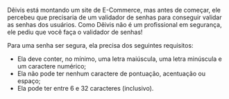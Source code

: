 Dêivis está montando um site de E-Commerce, mas antes de começar, ele percebeu que precisaria de um validador de senhas para conseguir validar as senhas dos usuários. Como Dêivis não é um profissional em segurança, ele pediu que você faça o validador de senhas!

Para uma senha ser segura, ela precisa dos seguintes requisitos:

* Ela deve conter, no mínimo, uma letra maiúscula, uma letra minúscula e um caractere numérico;
* Ela não pode ter nenhum caractere de pontuação, acentuação ou espaço;
* Ela pode ter entre 6 e 32 caracteres (inclusivo).